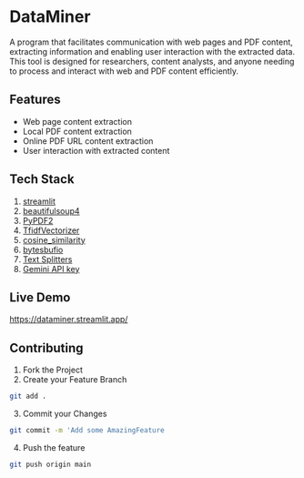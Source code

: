 
#  DataMiner

A program that facilitates communication with web pages and PDF content, extracting information and enabling user interaction with the extracted data. This tool is designed for researchers, content analysts, and anyone needing to process and interact with web and PDF content efficiently.


## Features
- Web page content extraction
- Local PDF content extraction
- Online PDF URL content extraction
- User interaction with extracted content


## Tech Stack

1. [streamlit](https://streamlit.io/)
2. [beautifulsoup4](https://pypi.org/project/beautifulsoup4/)
3. [PyPDF2](https://pypi.org/project/PyPDF2/)
4. [TfidfVectorizer](https://scikit-learn.org/stable/modules/generated/sklearn.feature_extraction.text.TfidfVectorizer.html)
5. [cosine_similarity](https://scikit-learn.org/stable/modules/generated/sklearn.metrics.pairwise.cosine_similarity.html)
6. [bytesbufio](https://pypi.org/project/bytesbufio/)
7. [Text Splitters](https://python.langchain.com/v0.1/docs/modules/data_connection/document_transformers/)
8. [Gemini API key](https://ai.google.dev/gemini-api/docs/api-key)
## Live Demo

https://dataminer.streamlit.app/


## Contributing

1. Fork the Project
2. Create your Feature Branch 
```bash
git add .
```
3. Commit your Changes 
```bash
git commit -m 'Add some AmazingFeature
```
4. Push the feature
```bash
git push origin main 
```


